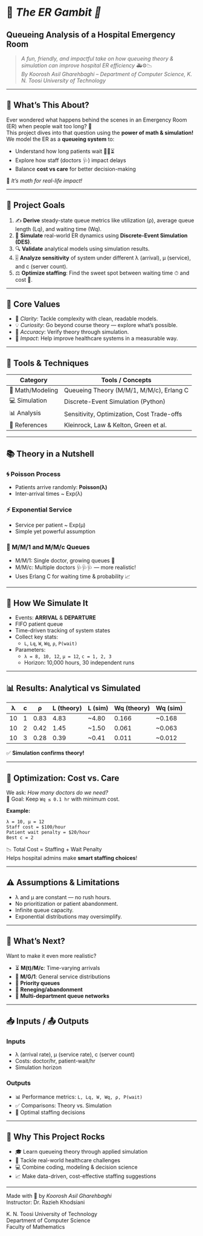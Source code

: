 
# 💉 *The ER Gambit 🎲* 
## Queueing Analysis of a Hospital Emergency Room

> *A fun, friendly, and impactful take on how queueing theory & simulation can improve hospital ER efficiency* 🚑⚙📉  
> *By Koorosh Asil Gharehbaghi – Department of Computer Science, K. N. Toosi University of Technology*

---

## 🌟 What’s This About?

Ever wondered what happens behind the scenes in an Emergency Room (ER) when people wait too long? 🤔  
This project dives into that question using the **power of math & simulation!** We model the ER as a **queueing system** to:

- Understand how long patients wait 🧍‍♂️⏳
- Explore how staff (doctors 🩺) impact delays
- Balance **cost vs care** for better decision-making

🎯 *It’s math for real-life impact!*

---

## 🎯 Project Goals

1. ✍️ **Derive** steady-state queue metrics like utilization (ρ), average queue length (Lq), and waiting time (Wq).
2. 🧪 **Simulate** real-world ER dynamics using **Discrete-Event Simulation (DES)**.
3. 🔍 **Validate** analytical models using simulation results.
4. 🎚 **Analyze sensitivity** of system under different λ (arrival), μ (service), and c (server count).
5. ⚖️ **Optimize staffing**: Find the sweet spot between waiting time ⏱ and cost 💸.

---

## 💎 Core Values

- 🤝 *Clarity*: Tackle complexity with clean, readable models.
- 💡 *Curiosity*: Go beyond course theory — explore what’s possible.
- 🔬 *Accuracy*: Verify theory through simulation.
- 💙 *Impact*: Help improve healthcare systems in a measurable way.

---

## 🧰 Tools & Techniques

| Category              | Tools / Concepts                             |
|-----------------------|----------------------------------------------|
| 📐 Math/Modeling       | Queueing Theory (M/M/1, M/M/c), Erlang C     |
| 💻 Simulation          | Discrete-Event Simulation (Python)           |
| 📊 Analysis            | Sensitivity, Optimization, Cost Trade-offs   |
| 📘 References          | Kleinrock, Law & Kelton, Green et al.        |

---

## 📚 Theory in a Nutshell

### 🌀 Poisson Process
- Patients arrive randomly: **Poisson(λ)**
- Inter-arrival times ~ Exp(λ)

### ⚡ Exponential Service
- Service per patient ~ Exp(μ)
- Simple yet powerful assumption

### 🔁 M/M/1 and M/M/c Queues
- M/M/1: Single doctor, growing queues 😬
- M/M/c: Multiple doctors 🩺🩺🩺 — more realistic!
- Uses Erlang C for waiting time & probability 📈

---

## 🧪 How We Simulate It

- Events: **ARRIVAL** & **DEPARTURE**
- FIFO patient queue
- Time-driven tracking of system states
- Collect key stats:  
  - `L`, `Lq`, `W`, `Wq`, `ρ`, `P(wait)`
- Parameters:
  - `λ = 8, 10, 12`, `μ = 12`, `c = 1, 2, 3`
  - Horizon: 10,000 hours, 30 independent runs

---

## 📊 Results: Analytical vs Simulated

| λ | c | ρ  | L (theory) | L (sim)  | Wq (theory) | Wq (sim) |
|---|---|-----|------------|----------|-------------|----------|
|10 | 1 | 0.83| 4.83       | ~4.80    | 0.166       | ~0.168   |
|10 | 2 | 0.42| 1.45       | ~1.50    | 0.061       | ~0.063   |
|10 | 3 | 0.28| 0.39       | ~0.41    | 0.011       | ~0.012   |

✅ **Simulation confirms theory!**

---

## 🧠 Optimization: Cost vs. Care

We ask: _How many doctors do we need?_  
🎯 Goal: Keep `Wq ≤ 0.1 hr` with minimum cost.

**Example:**
```text
λ = 10, μ = 12
Staff cost = $100/hour
Patient wait penalty = $20/hour
Best c = 2
```

📉 Total Cost = Staffing + Wait Penalty  
Helps hospital admins make **smart staffing choices**!

---

## ⚠️ Assumptions & Limitations

- λ and μ are constant — no rush hours.
- No prioritization or patient abandonment.
- Infinite queue capacity.
- Exponential distributions may oversimplify.

---

## 🚀 What’s Next?

Want to make it even more realistic?

- ⏳ **M(t)/M/c**: Time-varying arrivals
- 🔀 **M/G/1**: General service distributions
- 🚨 **Priority queues**
- 🚪 **Reneging/abandonment**
- 🏥 **Multi-department queue networks**

---

## 📥 Inputs / 📤 Outputs

### Inputs
- λ (arrival rate), μ (service rate), c (server count)
- Costs: doctor/hr, patient-wait/hr
- Simulation horizon

### Outputs
- 📊 Performance metrics: `L, Lq, W, Wq, ρ, P(wait)`
- ✅ Comparisons: Theory vs. Simulation
- 💸 Optimal staffing decisions

---

## 💬 Why This Project Rocks

- 🎓 Learn queueing theory through applied simulation
- 🏥 Tackle real-world healthcare challenges
- 💻 Combine coding, modeling & decision science
- 📈 Make data-driven, cost-effective staffing suggestions

---

Made with 💙 by *Koorosh Asil Gharehbaghi*  
Instructor: Dr. Razieh Khodsiani  

K. N. Toosi University of Technology  
Department of Computer Science  
Faculty of Mathematics

